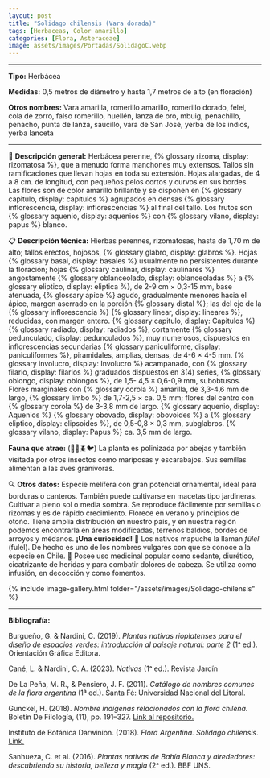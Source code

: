 ```yaml
---
layout: post
title: "Solidago chilensis (Vara dorada)"
tags: [Herbaceas, Color amarillo]
categories: [Flora, Asteraceae]
image: assets/images/Portadas/SolidagoC.webp
---
```


***

**Tipo:** Herbácea

**Medidas:** 0,5 metros de diámetro y hasta 1,7 metros de alto (en floración)

**Otros nombres:** Vara amarilla, romerillo amarillo, romerillo dorado, felel, cola de zorro, falso romerillo, huellén, lanza de oro, mbuig, penachillo, penacho, punta de lanza, saucillo, vara de San José, yerba de los indios, yerba lanceta

***

🌱 **Descripción general:** Herbácea perenne, {% glossary rizoma, display: rizomatosa %}, que a menudo forma manchones muy extensos. Tallos sin ramificaciones que llevan hojas en toda su extensión. Hojas alargadas, de 4 a 8 cm. de longitud, con pequeños pelos cortos y curvos en sus bordes. Las flores son de color amarillo brillante y se disponen en {% glossary capitulo, display: capítulos %} agrupados en densas {% glossary inflorescencia, display: inflorescencias %} al final del tallo. Los frutos son {% glossary aquenio, display: aquenios %} con {% glossary vilano, display: papus %} blanco.

📋 **Descripción técnica:** Hierbas perennes, rizomatosas, hasta de 1,70 m de alto; tallos erectos, hojosos, {% glossary glabro, display: glabros %}. Hojas {% glossary basal, display: basales %} usualmente no persistentes durante la floración; hojas {% glossary caulinar, display: caulinares %} angostamente {% glossary oblanceolado, display: oblanceoladas %} a {% glossary eliptico, display: eliptica %}, de 2-9 cm × 0,3-15 mm, base atenuada, {% glossary apice %} agudo, gradualmente menores hacia el ápice, margen aserrado en la porción {% glossary distal %}; las del eje de la {% glossary inflorescencia %} {% glossary linear, display: lineares %}, reducidas, con margen entero. {% glossary capitulo, display: Capitulos %} {% glossary radiado, display: radiados %}, cortamente {% glossary pedunculado, display: pedunculados %}, muy numerosos, dispuestos en inflorescencias secundarias {% glossary paniculiforme, display: paniculiformes %}, piramidales, amplias, densas, de 4-6 × 4-5 mm. {% glossary involucro, display: Involucro %} acampanado, con {% glossary filario, display: filarios %} graduados dispuestos en 3(4) series, {% glossary oblongo, display: oblongos %}, de 1,5- 4,5 × 0,6-0,9 mm, subobtusos. Flores marginales con {% glossary corola %} amarilla, de 3,3-4,6 mm de largo, {% glossary limbo %} de 1,7-2,5 × ca. 0,5 mm; flores del centro con {% glossary corola %} de 3-3,8 mm de largo. {% glossary aquenio, display: Aquenios %} {% glossary obovado, display: obovoides %} a {% glossary eliptico, display: elipsoides %}, de 0,5-0,8 × 0,3 mm, subglabros. {% glossary vilano, display: Papus %} ca. 3,5 mm de largo.

**Fauna que atrae:** (🦋🐝🪲🐦) La planta es polinizada por abejas y también visitada por otros insectos como mariposas y escarabajos. Sus semillas alimentan a las aves granívoras.

🔍 **Otros datos:** Especie melífera con gran potencial ornamental, ideal para borduras o canteros. También puede cultivarse en macetas tipo jardineras. Cultivar a pleno sol o media sombra. Se reproduce fácilmente por semillas o rizomas y es de rápido crecimiento. Florece en verano y principios de otoño. Tiene amplia distribución en nuestro país, y en nuestra región podemos encontrarla en áreas modificadas, terrenos baldíos, bordes de arroyos y médanos.
**¡Una curiosidad!** 👀 Los nativos mapuche la llaman *fülel* (fulel). De hecho es uno de los nombres vulgares con que se conoce a la especie en Chile.
👀 Posee uso medicinal popular como sedante, diurético, cicatrizante de heridas y para combatir dolores de cabeza. Se utiliza como infusión, en decocción y como fomentos.

 {% include image-gallery.html folder="/assets/images/Solidago-chilensis" %}

***

**Bibliografía:**

Burgueño, G. & Nardini, C. (2019). *Plantas nativas rioplatenses para el diseño de espacios verdes: introducción al paisaje natural: parte 2* (1ᵃ ed.). Orientación Gráfica Editora.

Cané, L. & Nardini, C. A. (2023). *Nativas* (1ᵃ ed.). Revista Jardín

De La Peña, M. R., & Pensiero, J. F. (2011). *Catálogo de nombres comunes de la flora argentina* (1ª ed.). Santa Fé: Universidad Nacional del Litoral.

Gunckel, H. (2018). *Nombre indígenas relacionados con la flora chilena.* Boletín De Filología, (11), pp. 191–327. [Link al repositorio.](https://revistapsicologia.uchile.cl/index.php/BDF/article/view/49849)

Instituto de Botánica Darwinion. (2018). *Flora Argentina. Solidago chilensis*. [Link.](https://buscador.floraargentina.edu.ar/species/details/17743)

Sanhueza, C. et al. (2016). *Plantas nativas de Bahía Blanca y alrededores: descubriendo su historia, belleza y magia* (2ᵃ ed.). BBF UNS.
